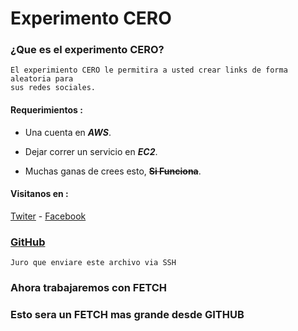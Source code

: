 # Experimento CERO

### ¿Que es el experimento CERO?
    El experimiento CERO le permitira a usted crear links de forma aleatoria para
    sus redes sociales.
#### Requerimientos :

* Una cuenta en **_AWS_**.

* Dejar correr un servicio en **_EC2_**.

* Muchas ganas de crees esto, **~~Si Funciona~~**.
#### Visitanos en :
[Twiter](https://twitter.com/ginogalarzac) - [Facebook](https://web.facebook.com/)

### [GitHub](https://github.com/ginogalarzac/cero)

    Juro que enviare este archivo via SSH
    
### Ahora trabajaremos con FETCH 

### Esto sera un FETCH mas grande desde GITHUB
